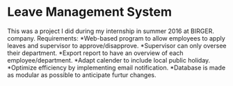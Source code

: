 # Leave Management System
This was a project I did during my internship in summer 2016 at BIRGER. company.
Requirements:
  *Web-based program to allow employees to apply leaves and supervisor to approve/disapprove.
  *Supervisor can only oversee their department.
  *Export report to have an overview of each employee/department.
  *Adapt calender to include local public holiday.
  *Optimize efficiency by implementing email notification.
  *Database is made as modular as possible to anticipate furtur changes.
  
